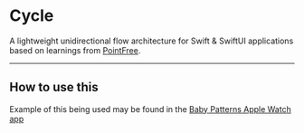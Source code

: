 # Cycle

A lightweight unidirectional flow architecture for Swift & SwiftUI applications based on learnings from [PointFree](https://www.pointfree.co).

---

## How to use this
Example of this being used may be found in the [Baby Patterns Apple Watch app](https://github.com/jasonzurita/BabyPatterns/tree/master/Watch%20Extension)
